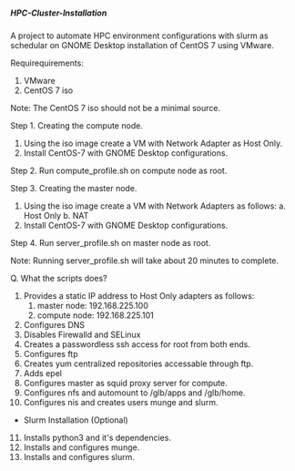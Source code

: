 ##### HPC-Cluster-Installation #####

A project to automate HPC environment configurations with slurm as schedular on GNOME Desktop installation of CentOS 7 using VMware.

Requirequirements:
1. VMware
2. CentOS 7 iso

Note:  The CentOS 7 iso should not be a minimal source.

Step 1. Creating the compute node.
1. Using the iso image create a VM with Network Adapter as Host Only.
2. Install CentOS-7 with GNOME Desktop configurations.

Step 2. Run compute_profile.sh on compute node as root.

Step 3. Creating the master node.
1. Using the iso image create a VM with Network Adapters as follows:
a. Host Only
b. NAT
2. Install CentOS-7 with GNOME Desktop configurations.

Step 4. Run server_profile.sh on master node as root.

Note: Running server_profile.sh will take about 20 minutes to complete.

Q. What the scripts does?

1. Provides a static IP address to Host Only adapters as follows:
	1. master node: 192.168.225.100
	2. compute node: 192.168.225.101
2. Configures DNS 
3. Disables Firewalld and SELinux
4. Creates a passwordless ssh access for root from both ends.
5. Configures ftp
6. Creates yum centralized repositories accessable through ftp.
7. Adds epel
8. Configures master as squid proxy server for compute.
9. Configures nfs and automount to /glb/apps and /glb/home.
10. Configures nis and creates users munge and slurm.
*  Slurm Installation (Optional)
11. Installs python3 and it's dependencies.
12. Installs and configures munge.
13. Installs and configures slurm.

